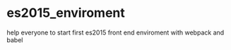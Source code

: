 # es2015_enviroment
help everyone to start first es2015 front end enviroment with webpack and babel
